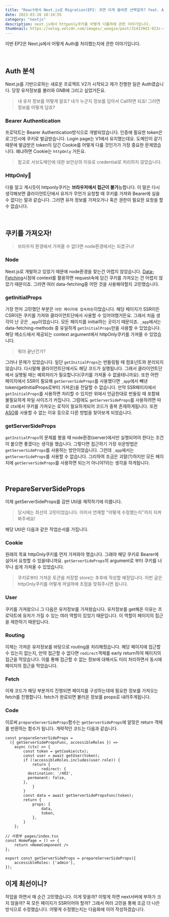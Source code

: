 ```yaml
---
title: "React에서 Next.js로 Migration(EP2: 과연 이게 올바른 선택일까? feat. Auth)"
date: 2023-03-28 18:10:55
category: "nextjs"
description: next.js에서 httponly쿠키를 어떻게 다룰까에 관한 이야기입니다.
thumbnail: https://velog.velcdn.com/images/_woogie/post/314139d3-923c-41d9-bc0e-3caf708f277c/image.gif
---
```


이번 EP2은 Next.js에서 어떻게 Auth를 처리했는지에 관한 이야기입니다.

<br/>

## Auth 분석

Next.js를 기반으로하는 새로운 프로젝트 V2가 시작되고 제가 진행한 일은 Auth였습니다. 당장 유저정보를 불러와 GNB에 그리고 싶었거든요.

> 내 유저 정보를 어떻게 알죠?
내가 누군지 정보를 담아서 Call하면 되죠!
그러면 정보를 어떻게 담죠?

### Bearer Authentication

프로덕트는 Bearer Authentication방식으로 개발되었습니다. 인증에 필요한 token은 로그인시에 쿠키로 발급받습니다. Login page는 V1에서 유지했는데요. 도메인이 같기 때문에 발급받은 token이 담긴 Cookie를 어떻게 다룰 것인가가 가장 중요한 문제였습니다. 왜냐하면 Cookie는 `httpOnly` 거든요.

> 참고로 서브도메인에 대한 보안상의 이유로 credential로 처리하지 않았습니다.

### HttpOnly🍪

다들 알고 계시듯이 httponly쿠키는 **브라우저에서 접근이 불가**능합니다. 이 말은 다시 생각해보면 클라이언트단에서 유저가 무언가 요청할 때 쿠키를 가져와 Bearer에 실을 수 없다는 말과 같습니다. 그러면 유저 정보를 가져오거나 혹은 권한이 필요한 요청을 할 수 없습니다.

<br/>

## 쿠키를 가져오자!

> 브라우저 환경에서 가져올 수 없다면 node환경에서는 되겠구나!

### Node

Next.js로 개발하고 있었기 때문에 node환경을 찾는건 어렵지 않았습니다. [Data-Fetching](https://nextjs.org/docs/basic-features/data-fetching/overview)시점에 context를 활용하면 request속에 담긴 쿠키를 가져오는 건 어렵지 않았기 때문이죠. 그러면 여러 data-fetching중 어떤 것을 사용해야할지 고민했습니다.

### getInitialProps

가장 먼저 고민했던 부분은 `어떤 페이지에 접속하든`이었습니다. 해당 페이지가 SSR이든 CSR이든 쿠키를 가져와 클라이언트단에서 사용할 수 있어야했거든요. 그래서 처음 생각이 난 곳은 `_app`이었습니다. 모든 페이지를 initial하는 곳이기 때문이죠. 
`_app`에서는 data-fetching-methods 중 유일하게 `getInitialProps`만을 사용할 수 있었습니다. 해당 메소드에서 제공되는 context argument에서 httpOnly쿠키를 가져올 수 있었습니다.

> 뭐야 끝난건가?

그러나 문제가 있었습니다.
일단 `getInitialProps`는 번들링될 때 컴포넌트와 분리되지 않습니다. 다시말해 클라이언트단에서도 해당 코드가 실행됩니다. 그래서 클라이언트단에서 실행될 때는 예외처리가 필요합니다(쿠키를 가져올 수 없을테니까요). 또한 어떤 페이지에서 SSR이 필요해 `getServerSideProps`를 사용했다면 `_app`에서 빼낸 token(getInitialProps로부터 가져온)을 전달할 수 없습니다. 만약 SSR페이지에서 `getInitialProps`를 사용하면 처리할 수 있지만 위에서 언급한대로 번들링 때 포함돼 불필요하게 파일 사이즈가 커집니다. 그럼에도 `getServerSideProps`를 사용하려면 따로 ctx에서 쿠키를 가져오는 로직이 필요하게되어 코드가 중복 존재하게됩니다. 또한 [ASO](https://nextjs.org/docs/advanced-features/automatic-static-optimization)를 사용할 수 없는 이유 등으로 다른 방법을 찾아보게 되었습니다.

### getServerSideProps

`getInitialProps`의 문제를 봤을 때 node환경(server)에서만 실행되어야 한다는 조건이 붙으면 좋겠다는 생각을 했습니다. 그렇다면 접근하기 가장 쉬운방법은 `getServerSideProps`를 사용하는 방안이었습니다. 그런데 `_app`에서는 `getServerSideProps`를 사용할 수 없습니다. 그리하여 조금은 괴랄(?)하지만 모든 페이지에 `getServerSideProps`를 사용하면 되는거 아니야?라는 생각을 하게됩니다. 

<br/>

## PrepareServerSideProps

이제 getServerSideProps를 감싼 Util을 제작하기에 이릅니다.

> 당시에는 최선의 고민이었습니다.
이어서 연재할 "어떻게 수정했는지"까지 지켜봐주세요!
> 

해당 Util은 다음과 같은 작업순서를 가집니다.

### Cookie

원래의 목표 httpOnly쿠키를 먼저 가져와야 했습니다. 그래야 해당 쿠키로 Bearer에 실어서 요청할 수 있을테니까요. `getServerSideProps`의 argument로 부터 쿠키를 너무나 쉽게 가져올 수 있었습니다.

> 쿠키로부터 가져온 토큰을 저장할 store는 추후에 작성할 예정입니다. 
이번 글은 httpOnly쿠키를 어떻게 꺼낼까에 초점을 맞춰주시면 됩니다.

### User

쿠키를 가져왔으니 그 다음은 유저정보를 가져왔습니다. 유저정보를 get해온 이유는 프로덕트에 유저가 가질 수 있는 여러 역할이 있었기 때문입니다. 이 역할이 페이지의 접근을 제한하기 때문입니다. 

### Routing

이제는 가져온 유저정보를 바탕으로 routing을 처리해줬습니다. 해당 페이지에 접근할 수 있는지 없는지, 만약 접근할 수 없다면 `redirect`객체를 early return하여 페이지의 접근을 막았습니다. 이를 통해 접근할 수 없는 정보에 대해서도 미리 처리하면서 동시에 페이지의 접근을 막았습니다.

### Fetch

이제 코드가 해당 부분까지 진행되면 페이지를 구성하는데에 필요한 정보를 가져오는 fetch를 진행합니다. fetch가 완료되면 불러온 정보를 props로 내려주게됩니다.

### Code

이로써 `prepareServerSideProps`함수는 `getServerSideProps`에 알맞은 return 객체를 반환하는 함수가 됩니다. 개략적인 코드는 다음과 같습니다.

```tsx
const prepareServerSideProps =
  ({ getServerSidePropsFunc, accessibleRoles }) =>
	async (ctx) => {
		const token = getCookie(ctx);
		const user = await getUser(token);
		if (!accessibleRoles.includes(user.role)) {
			return {
				redirect: {
          destination: '/403',
          permanent: false,
        },
			}
		}
		const data = await getServerSidePropsFunc(token);
		return {
			props: {
				data,
				token,
			},
		}
	};

// 사용부 pages/index.tsx
const HomePage = () => {
	return <HomeComponent />
};

export const getServerSideProps = prepareServerSideProps({
	accessibleRoles: ['admin'],
});
```

## 이게 최선이니?

작업을 하면서 매 순간 고민했습니다. 
이게 맞을까?
이렇게 하면 next서버에 부하가 크지 않을까?
꼭 모든 페이지가 SSR이어야 할까?
그래서 여러 고민을 통해 조금 더 나은 방식으로 수정했습니다. 어떻게 수정했는지는 다음화에 이어 작성하겠습니다. 
